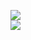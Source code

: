[![](https://img.shields.io/badge/Made%20With-Github%20Spray-lightgrey.svg?style=for-the-badge&logo=github)](https://github.com/Annihil/github-spray#11079)  
[![](https://i.imgur.com/2DrTn0Z.gif)](https://github.com/Annihil/github-spray)